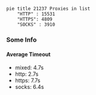 
```mermaid
pie title 21237 Proxies in list
    "HTTP" : 15531
    "HTTPS": 4809
    "SOCKS" : 3910
```

### Some Info
#### Average Timeout

- mixed: 4.7s
- http: 2.7s
- https: 7.7s
- socks: 6.4s
